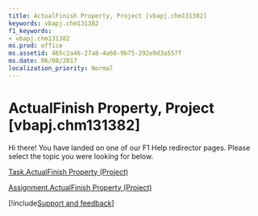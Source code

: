 ```yaml
---
title: ActualFinish Property, Project [vbapj.chm131382]
keywords: vbapj.chm131382
f1_keywords:
- vbapj.chm131382
ms.prod: office
ms.assetid: 465c2a46-27a8-4a60-9b75-292e9d3a557f
ms.date: 06/08/2017
localization_priority: Normal
---
```



# ActualFinish Property, Project [vbapj.chm131382]

Hi there! You have landed on one of our F1 Help redirector pages. Please select the topic you were looking for below.

[Task.ActualFinish Property (Project)](https://msdn.microsoft.com/library/183ce863-c7e9-77a7-1f0d-1452596b1b23%28Office.15%29.aspx)

[Assignment.ActualFinish Property (Project)](https://msdn.microsoft.com/library/b1ef2626-4fa2-a036-28f0-fbbff5c06407%28Office.15%29.aspx)

[!include[Support and feedback](~/includes/feedback-boilerplate.md)]